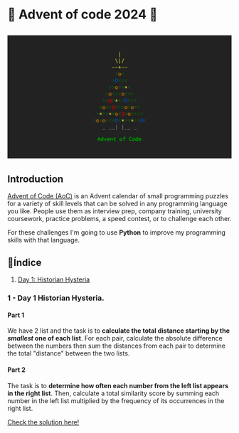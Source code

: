 # 🎄 Advent of code 2024 🎄

![main_image](images/AoC_2024_Tree.png)
---

## Introduction

[Advent of Code (AoC)](https://adventofcode.com/2024/about) is an Advent calendar of small programming puzzles for a variety of skill levels that can be solved in any programming language you like. People use them as interview prep, company training, university coursework, practice problems, a speed contest, or to challenge each other.

For these challenges I'm going to use **Python** to improve my programming skills with that language.

## 📖Índice

1. [Day 1: Historian Hysteria](#1---Day-1-Historian-Hysteria)

### 1 - Day 1 Historian Hysteria.

#### Part 1
We have 2 list and the task is to **calculate the total distance starting by the _smallest_ one of each list**. For each pair, calculate the absolute difference between the numbers then sum the distances from each pair to determine the total "distance" between the two lists.

#### Part 2
The task is to **determine how often each number from the left list appears in the right list**. Then, calculate a total similarity score by summing each number in the left list multiplied by the frequency of its occurrences in the right list.

[Check the solution here!](challenges/day01/)